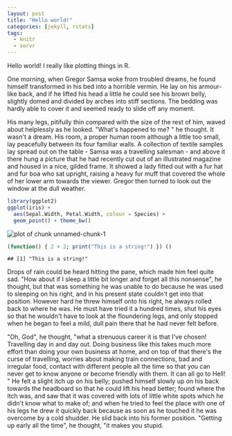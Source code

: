 ```yaml
---
layout: post
title: "Hello world!"
categories: [jekyll, rstats]
tags:
  - knitr
  - servr
---
```


Hello world! I really like plotting things in R.

One morning, when Gregor Samsa woke from troubled dreams, he found himself transformed in his bed into a horrible vermin. He lay on his armour-like back, and if he lifted his head a little he could see his brown belly, slightly domed and divided by arches into stiff sections. The bedding was hardly able to cover it and seemed ready to slide off any moment.

His many legs, pitifully thin compared with the size of the rest of him, waved about helplessly as he looked. "What's happened to me? " he thought. It wasn't a dream. His room, a proper human room although a little too small, lay peacefully between its four familiar walls. A collection of textile samples lay spread out on the table - Samsa was a travelling salesman - and above it there hung a picture that he had recently cut out of an illustrated magazine and housed in a nice, gilded frame. It showed a lady fitted out with a fur hat and fur boa who sat upright, raising a heavy fur muff that covered the whole of her lower arm towards the viewer. Gregor then turned to look out the window at the dull weather.


```r
library(ggplot2)
ggplot(iris) +
  aes(Sepal.Width, Petal.Width, colour = Species) +
  geom_point() + theme_bw()
```

![plot of chunk unnamed-chunk-1](/blogr/img/2016-08-18-testing/unnamed-chunk-1-1.png)

```r
(function() { 2 + 2; print("This is a string!") }) ()
```

```
## [1] "This is a string!"
```

Drops of rain could be heard hitting the pane, which made him feel quite sad. "How about if I sleep a little bit longer and forget all this nonsense", he thought, but that was something he was unable to do because he was used to sleeping on his right, and in his present state couldn't get into that position. However hard he threw himself onto his right, he always rolled back to where he was. He must have tried it a hundred times, shut his eyes so that he wouldn't have to look at the floundering legs, and only stopped when he began to feel a mild, dull pain there that he had never felt before.

"Oh, God", he thought, "what a strenuous career it is that I've chosen! Travelling day in and day out. Doing business like this takes much more effort than doing your own business at home, and on top of that there's the curse of travelling, worries about making train connections, bad and irregular food, contact with different people all the time so that you can never get to know anyone or become friendly with them. It can all go to Hell! " He felt a slight itch up on his belly; pushed himself slowly up on his back towards the headboard so that he could lift his head better; found where the itch was, and saw that it was covered with lots of little white spots which he didn't know what to make of; and when he tried to feel the place with one of his legs he drew it quickly back because as soon as he touched it he was overcome by a cold shudder. He slid back into his former position. "Getting up early all the time", he thought, "it makes you stupid.
